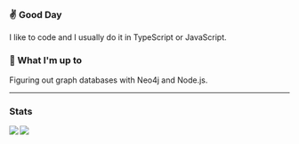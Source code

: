 ### :v: Good Day

I like to code and I usually do it in TypeScript or JavaScript.

### :hammer: What I'm up to

Figuring out graph databases with Neo4j and Node.js.

---

### Stats

<a href="https://github.com/anuraghazra/github-readme-stats#github-stats-card">
  <img align="left" src="https://github-readme-stats.vercel.app/api?username=sudo-at-night&count_private=true&show_icons=true&theme=vue" />
</a>

<a href="https://github.com/anuraghazra/github-readme-stats#top-languages-card">
  <img align="left" src="https://github-readme-stats.vercel.app/api/top-langs/?username=sudo-at-night&theme=vue" />
</a>
